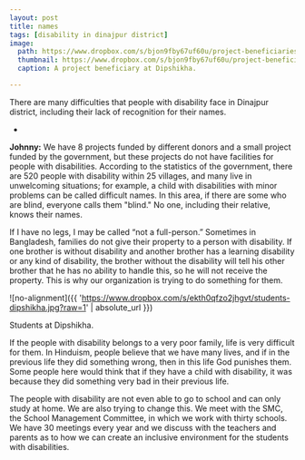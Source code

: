 ```yaml
---
layout: post
title: names
tags: [disability in dinajpur district]
image:
  path: https://www.dropbox.com/s/bjon9fby67uf60u/project-beneficiaries-dipshikha.jpg?raw=1
  thumbnail: https://www.dropbox.com/s/bjon9fby67uf60u/project-beneficiaries-dipshikha.jpg?raw=1
  caption: A project beneficiary at Dipshikha.

---
```


There are many difficulties that people with disability face in Dinajpur district, including their lack of recognition for their names. 

<!--more-->

-

**Johnny:** We have 8 projects funded by different donors and a small project funded by the government, but these projects do not have facilities for people with disabilities. According to the statistics of the government, there are 520 people with disability within 25 villages, and many live in unwelcoming situations; for example, a child with disabilities with minor problems can be called difficult names. In this area, if there are some who are blind, everyone calls them "blind." No one, including their relative, knows their names. 

If I have no legs, I may be called “not a full-person.” Sometimes in Bangladesh, families do not give their property to a person with disability. If one brother is without disability and another brother has a learning disability or any kind of disability, the brother without the disability will tell his other brother that he has no ability to handle this, so he will not receive the property. This is why our organization is trying to do something for them.

![no-alignment]({{ 'https://www.dropbox.com/s/ekth0qfzo2jhgvt/students-dipshikha.jpg?raw=1' | absolute_url }})
  <figcaption>Students at Dipshikha.</figcaption>

If the people with disability belongs to a very poor family, life is very difficult for them. In Hinduism, people believe that we have many lives, and if in the previous life they did something wrong, then in this life God punishes them. Some people here would think that if they have a child with disability, it was because they did something very bad in their previous life. 

The people with disability are not even able to go to school and can only study at home. We are also trying to change this. We meet with the SMC, the School Management Committee, in which we work with thirty schools. We have 30 meetings every year and we discuss with the teachers and parents as to how we can create an inclusive environment for the students with disabilities. 
